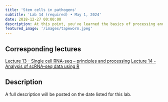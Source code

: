 ```yaml
---
title: 'Stem cells in pathogens'
subtitle: 'Lab 14 (required) • May 1, 2024'
date: 2018-12-27 00:00:00
description: At this point, you've learned the basics of processing and analyzing scRNA-seq data.  In this lab, we'll put those skills to the test with a bizarre and fascinating pathogen...tapeworms.  You'll be looking for stem cells that allow the parasite to generate a seemingly unlimited supply of segements.  Get ready for a wild ride!
featured_image: '/images/tapeworm.jpeg'
---
```


## Corresponding lectures

[Lecture 13 - Single cell RNA-seq – principles and processing](https://diytranscriptomics.com/project/lecture-13)
[Lecture 14 - Analysis of scRNA-seq data using R](https://diytranscriptomics.com/project/lecture-14)

## Description

A full description will be posted on the date listed for this lab.